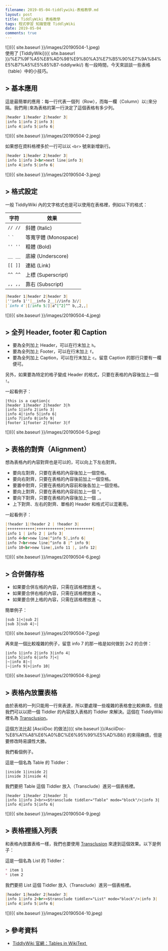 ```yaml
---
filename: 2019-05-04-tiddlywiki-表格教學.md
layout: post
title: TiddlyWiki 表格教學
tags: 程式學習 知識管理 TiddlyWiki
date: 2019-05-04
comments: true
---
```


![]({{ site.baseurl }}/images/20190504-1.jpeg)  
使用了 [TiddlyWiki]({{ site.baseurl }}/%E7%9F%A5%E8%AD%98%E9%80%A3%E7%B5%90%E7%9A%84%E5%B7%A5%E5%85%B7-tiddlywiki/) 有一段時間，今天來談談一些表格（table）中的小技巧。

## > 基本應用

這是最簡單的應用：每一行代表一個列（Row），而每一欄（Column）以`|`來分隔。我們用`|`來為表格的第一行決定了這個表格有多少列。

```md
|header 1|header 2|header 3|
|info 1|info 2|info 3|
|info 4|info 5|info 6|
```

![]({{ site.baseurl }}/images/20190504-2.jpeg)

如果想在資料格裡多於一行可以以 `<br>` 號來新增新行。

```md
|header 1|header 2|header 3|
|info 1|info 2<br>next line|info 3|
|info 4|info 5|info 6| 
```

![]({{ site.baseurl }}/images/20190504-3.jpeg)

## > 格式設定

一般 TiddlyWiki 內的文字格式也是可以使用在表格裡，例如以下的格式：

| 字符 | 效果 |
|---|---|
|`// //`|斜體 (Italic)|
|`` ` `` `` ` ``|等寬字體 (Monospace)|
|`'' ''`|粗體 (Bold)|
| `__ __`|底線 (Underscore)|
|`[[ ]]`|連結 (Link)|
|`^^ ^^`|上標 (Superscript)|
|`,, ,,`|靠右 (Subscript)|

```md
|header 1|header 2|header 3|
|''info 1''|__info 2__|//info 3//|
|`info 4`|[[info 5]]|a^[^2]^^ b,,2,,|
```

![]({{ site.baseurl }}/images/20190504-4.jpeg)

## > 全列 Header, footer 和 Caption

* 要為全列加上 Header，可以在行末加上 `h`。
* 要為全列加上 Footer，可以在行末加上 `f`。
* 要為全列加上 Caption，可以在行末加上 `c`。留意 Caption 的那行只要有一欄便可。

另外，如果要為特定的格子變成 Header 的格式，只要在表格的內容後加上一個 `!`。

一起看例子：

```
|this is a caption|c
|header 1|header 2|header 3|h
|info 1|info 2|info 3|
|info 4|!info 5|info 6|
|info 7|info 8|info 9|
|footer 1|footer 2|footer 3|f
```

![]({{ site.baseurl }}/images/20190504-5.jpeg)

## > 表格的對齊（Alignment）

想為表格內的內容對齊也是可以的，可以向上下左右對齊。

* 要向左對齊，只要在表格的內容後加上一個空格。
* 要向右對齊，只要在表格的內容後前加上一個空格。
* 要置中對齊，只要在表格的內容前和後各加上一個空格。
* 要向上對齊，只要在表格的內容前加上一個 `^`。
* 要向下對齊，只要在表格的內容後加上一個 `,`。
* 上下對齊、左右的對齊、單格的 Header 和格式可以混著用。

一起看例子：

```md
|!header 1|!header 2 | !header 3|
|++++++++++++|++++++++++++|++++++++++++|
|info 1 | info 2 | info 3|
|info 4<br>new line|^info 5|,info 6|
|info 7<br>new line|^info 8 |^ info 9|
|info 10<br>new line|,info 11 |, info 12|
```

![]({{ site.baseurl }}/images/20190504-6.jpeg)


## > 合併儲存格

* 如果要合併左格的內容，只需在該格裡放進 `<`。
* 如果要合併右格的內容，只需在該格裡放進 `>`。
* 如果要合併上格的內容，只需在該格裡放進 `~`。

簡單例子：

```
|sub 1|<|sub 2|
|sub 3|sub 4|~|
```

![]({{ site.baseurl }}/images/20190504-7.jpeg)

再來是一個比較複雜的例子，留意 info 7 的那一格是如何做到 2x2 的合併：

```
|info 1|info 2|info 3|info 4|
|info 5|info 6|info 7|<|
|~|info 8|~|
|~|info 9|>|info 10|
```

![]({{ site.baseurl }}/images/20190504-8.jpeg)


## > 表格內放置表格

由於表格的一列只能用一行來表達，所以要處理一些複雜的表格會比較麻煩，但是我們可以以把一個 Tiddler 的內容放入表格的 Tiddler 來解決。這個在 TiddlyWiki 裡名為 [Transclusion](https://tiddlywiki.com/static/Transclusion%2520in%2520WikiText.html)。

這個方法比起 [AsciiDoc 的做法]({{ site.baseurl }}/AsciiDoc-%E8%A1%A8%E6%A0%BC%E6%95%99%E5%AD%B8/) 的來得麻煩，但是要修改時易讀性大勝。

我們看個例子。

這是一個名為 Table 的 Tiddler：

```
|inside 1|inside 2|
|inside 3|inside 4|
```

我們要把 Table 這個 Tiddler 放入（Transclude）進另一個表格裡。

```
|header 1|header 2|header 3|
|info 1|info 2<br><$transclude tiddler="Table" mode="block"/>|info 3|
|info 4|info 5|info 6|
```

![]({{ site.baseurl }}/images/20190504-9.jpeg)

## > 表格裡插入列表

和表格內放置表格一樣，我們也要使用 [Transclusion](https://tiddlywiki.com/static/Transclusion%2520in%2520WikiText.html) 來達到這個效果。以下是例子：

這是一個名為 List 的 Tiddler：

```md
* item 1
* item 2
```

我們要把 List 這個 Tiddler 放入（Transclude）進另一個表格裡。

```md
|header 1|header 2|header 3|
|info 1|info 2<br><$transclude tiddler="List" mode="block"/>|info 3|
|info 4|info 5|info 6|
```

![]({{ site.baseurl }}/images/20190504-10.jpeg)

## > 參考資料

* [TiddlyWiki 官網：Tables in WikiText ](https://tiddlywiki.com/static/Tables%2520in%2520WikiText.html)